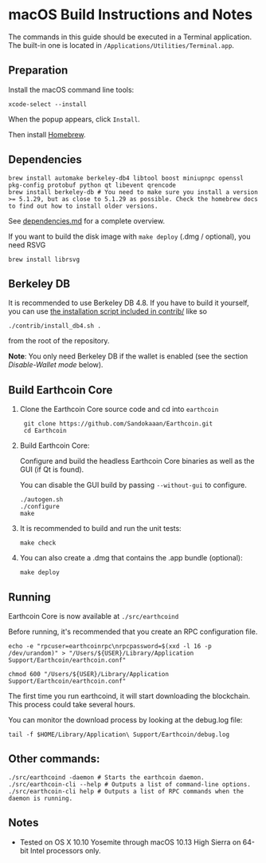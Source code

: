 macOS Build Instructions and Notes
====================================
The commands in this guide should be executed in a Terminal application.
The built-in one is located in `/Applications/Utilities/Terminal.app`.

Preparation
-----------
Install the macOS command line tools:

`xcode-select --install`

When the popup appears, click `Install`.

Then install [Homebrew](https://brew.sh).

Dependencies
----------------------

    brew install automake berkeley-db4 libtool boost miniupnpc openssl pkg-config protobuf python qt libevent qrencode
    brew install berkeley-db # You need to make sure you install a version >= 5.1.29, but as close to 5.1.29 as possible. Check the homebrew docs to find out how to install older versions.

See [dependencies.md](dependencies.md) for a complete overview.

If you want to build the disk image with `make deploy` (.dmg / optional), you need RSVG

    brew install librsvg

Berkeley DB
-----------
It is recommended to use Berkeley DB 4.8. If you have to build it yourself,
you can use [the installation script included in contrib/](/contrib/install_db4.sh)
like so

```shell
./contrib/install_db4.sh .
```

from the root of the repository.

**Note**: You only need Berkeley DB if the wallet is enabled (see the section *Disable-Wallet mode* below).

Build Earthcoin Core
------------------------

1. Clone the Earthcoin Core source code and cd into `earthcoin`

        git clone https://github.com/Sandokaaan/Earthcoin.git
        cd Earthcoin

2.  Build Earthcoin Core:

    Configure and build the headless Earthcoin Core binaries as well as the GUI (if Qt is found).

    You can disable the GUI build by passing `--without-gui` to configure.

        ./autogen.sh
        ./configure
        make

3.  It is recommended to build and run the unit tests:

        make check

4.  You can also create a .dmg that contains the .app bundle (optional):

        make deploy

Running
-------

Earthcoin Core is now available at `./src/earthcoind`

Before running, it's recommended that you create an RPC configuration file.

    echo -e "rpcuser=earthcoinrpc\nrpcpassword=$(xxd -l 16 -p /dev/urandom)" > "/Users/${USER}/Library/Application Support/Earthcoin/earthcoin.conf"

    chmod 600 "/Users/${USER}/Library/Application Support/Earthcoin/earthcoin.conf"

The first time you run earthcoind, it will start downloading the blockchain. This process could take several hours.

You can monitor the download process by looking at the debug.log file:

    tail -f $HOME/Library/Application\ Support/Earthcoin/debug.log

Other commands:
-------

    ./src/earthcoind -daemon # Starts the earthcoin daemon.
    ./src/earthcoin-cli --help # Outputs a list of command-line options.
    ./src/earthcoin-cli help # Outputs a list of RPC commands when the daemon is running.

Notes
-----

* Tested on OS X 10.10 Yosemite through macOS 10.13 High Sierra on 64-bit Intel processors only.

